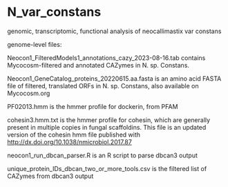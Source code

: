 # N_var_constans
genomic, transcriptomic, functional analysis of neocallimastix var constans

genome-level files: 

Neocon1_FilteredModels1_annotations_cazy_2023-08-16.tab contains Mycocosm-filtered and annotated CAZymes in N. sp. Constans.

Neocon1_GeneCatalog_proteins_20220615.aa.fasta is an amino acid FASTA file of filtered, translated ORFs in N. sp. Constans, also available on Mycocosm.org

PF02013.hmm is the hmmer profile for dockerin, from PFAM

cohesin3.hmm.txt is the hmmer profile for cohesin, which are generally present in multiple copies in fungal scaffoldins. This file is an updated version of the cohesin hmm file published with http://dx.doi.org/10.1038/nmicrobiol.2017.87 

neocon1_run_dbcan_parser.R is an R script to parse dbcan3 output

unique_protein_IDs_dbcan_two_or_more_tools.csv is the filtered list of CAZymes from dbcan3 output


